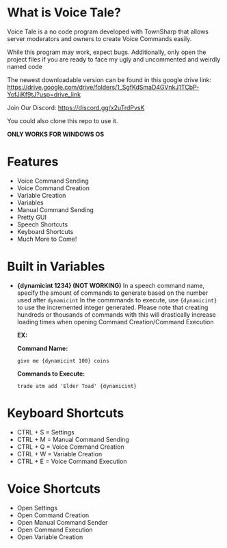 # What is Voice Tale?
Voice Tale is a no code program developed with TownSharp that allows server moderators and owners to create Voice Commands easily.

While this program may work, expect bugs.
Additionally, only open the project files if you are ready to face my ugly and uncommented and weirdly named code

The newest downloadable version can be found in this google drive link:
https://drive.google.com/drive/folders/1_SgfKdSmaD4GVnkJ1TCbP-YofJiKf9tJ?usp=drive_link

Join Our Discord:
https://discord.gg/x2uTrdPvsK

You could also clone this repo to use it.

**ONLY WORKS FOR WINDOWS OS**

# Features
- Voice Command Sending
- Voice Command Creation
- Variable Creation
- Variables
- Manual Command Sending
- Pretty GUI
- Speech Shortcuts
- Keyboard Shortcuts
- Much More to Come!

# Built in Variables
- **{dynamicint 1234} (NOT WORKING)**
  In a speech command name, specify the amount of commands to generate based on the number used after `dynamicint`
  In the commmands to execute, use `{dynamicint}` to use the incremented integer generated.
  Please note that creating hundreds or thousands of commands with this will drastically increase loading times when opening Command Creation/Command Execution

  **EX:**
  
  **Command Name:**
  
    `give me {dynamicint 100} coins`

  **Commands to Execute:**
  
    `trade atm add 'Elder Toad' {dynamicint}`

# Keyboard Shortcuts
- CTRL + S = Settings
- CTRL + M = Manual Command Sending
- CTRL + Q = Voice Command Creation
- CTRL + W = Variable Creation
- CTRL + E = Voice Command Execution

# Voice Shortcuts
- Open Settings
- Open Command Creation
- Open Manual Command Sender
- Open Command Execution
- Open Variable Creation
  
